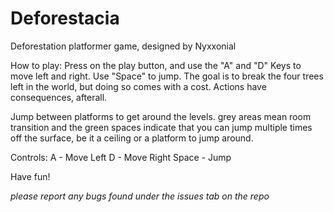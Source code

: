 # Deforestacia
Deforestation platformer game, designed by Nyxxonial

How to play:
Press on the play button, and use the "A" and "D" Keys to move left and right. Use "Space" to jump.
The goal is to break the four trees left in the world, but doing so comes with a cost. Actions have consequences, afterall.

Jump between platforms to get around the levels. grey areas mean room transition and the green spaces indicate that you can jump multiple times off the surface, be it a ceiling or a platform to jump around.

Controls:
A - Move Left
D - Move Right
Space - Jump


Have fun!

*please report any bugs found under the issues tab on the repo*